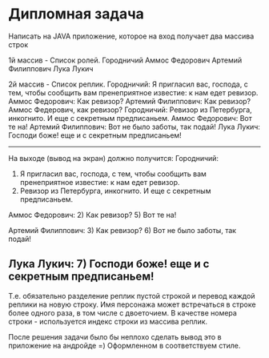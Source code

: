 # Дипломная задача

Написать на JAVA приложение, которое на вход получает два массива строк

1й массив - Список ролей.
Городничий
Аммос Федорович
Артемий Филиппович
Лука Лукич


2й массив - Список реплик.
Городничий: Я пригласил вас, господа, с тем, чтобы сообщить вам пренеприятное известие: к нам едет ревизор.
Аммос Федорович: Как ревизор?
Артемий Филиппович: Как ревизор? Аммос Федерович, как ревизор?
Городничий: Ревизор из Петербурга, инкогнито. И еще с секретным предписаньем.
Аммос Федорович: Вот те на!
Артемий Филиппович: Вот не было заботы, так подай!
Лука Лукич: Господи боже! еще и с секретным предписаньем!

---
На выходе (вывод на экран) должно получится:
Городничий:
1) Я пригласил вас, господа, с тем, чтобы сообщить вам пренеприятное известие: к нам едет ревизор.
4) Ревизор из Петербурга, инкогнито. И еще с секретным предписаньем.

Аммос Федорович:
2) Как ревизор?
5) Вот те на!

Артемий Филиппович:
3) Как ревизор?
6) Вот не было заботы, так подай!

Лука Лукич:
7) Господи боже! еще и с секретным предписаньем!
---
Т.е. обязательно разделение реплик пустой строкой и перевод каждой реплики на новую строку.
Имя персонажа может встречаться в строке более одного раза, в том числе с двоеточием.
В качестве номера строки - используется индекс строки из массива реплик.

После решения задачи было бы неплохо сделать вывод это в приложение на андройде =) Оформленном в соответствуем стиле.
